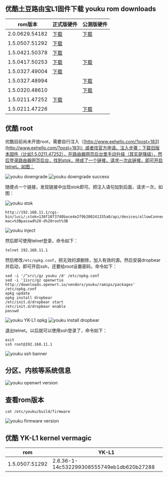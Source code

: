 ## 优酷土豆路由宝L1固件下载 youku rom downloads

rom版本 | 正式版硬件 | 公测版硬件
--------|--------|-------
2.0.0629.54182 | [下载](http://desktop.youku.com/openwrt/2.0.0629.54182/2/mtn/openwrt.bin) | [下载](http://desktop.youku.com/openwrt/2.0.0629.54182/1/mtn/openwrt.bin)
1.5.0507.51292 | [下载](http://desktop.youku.com/openwrt/1.5.0507.51292/2/mtn/openwrt.bin) |
1.5.0421.50378 | [下载](http://desktop.youku.com/openwrt/1.5.0421.50378/2/mtn/openwrt.bin) |
1.5.0417.50253 | [下载](http://desktop.youku.com/openwrt/1.5.0417.50253/2/mtn/openwrt.bin) | [下载](http://desktop.youku.com/openwrt/1.5.0417.50253/1/mtn/openwrt.bin)
1.5.0327.49004 | [下载](http://desktop.youku.com/openwrt/1.5.0327.49004/2/mtn/openwrt.bin) |
1.5.0327.48994 | | [下载](http://desktop.youku.com/openwrt/1.5.0327.48994/1/mtn/openwrt.bin)
1.5.0320.48610 | | [下载](http://desktop.youku.com/openwrt/1.5.0320.48610/1/mtn/openwrt.bin)
1.5.0211.47252 | [下载](http://desktop.youku.com/openwrt/1.5.0211.47252/2/mtn/openwrt.bin) |
1.5.0211.47226 | | [下载](http://desktop.youku.com/openwrt/1.5.0211.47226/1/mtn/openwrt.bin)

## 优酷 root

优酷目前尚未开放root，需要自行注入（[http://www.eehello.com/?post=183](http://www.eehello.com/?post=183)）或者找官方申请。注入步骤：下载旧版本固件（比如1.5.0211.47252），在路由器网页后台里手动升级（其实是降级），然后登录路由器网页后台，找到stok，拼成了一个链接，请求一次此链接，即可开启telnet。如图：

![youku downgrade](images/youku-downgrade.png)
![youku downgrade success](images/youku-downgrade-success.png)

随便点一个链接，发现链接中出现stok即可。把注入语句加到后面，请求一次，如图：


![youku stok](images/youku-stok.png)

```
http://192.168.11.1/cgi-bin/luci/;stok=138f1073740bace4e2f9b200241335a0/api/devices/allowConnect?mac=%3Bpasswd%20-d%20root%3B
```

![youku inject](images/youku-inject.png)

然后即可使用telnet登录，命令如下：

```
telnet 192.168.11.1
```

然后修改`/etc/opkg.conf`，把无效的源删除，加入有效的源。然后安装dropbear并启动，即可开启ssh，还要给root设置密码，命令如下：

```
sed -i '/^src\/gz youku /d' /etc/opkg.conf
sed -i '1isrc/gz openwrtio http://downloads.openwrt.io/vendors/youku/ramips/packages' /etc/opkg.conf
opkg update
opkg install dropbear
/etc/init.d/dropbear start
/etc/init.d/dropbear enable
passwd
```
![youku YK-L1 opkg](images/youku-opkg.png)
![youku install dropbear](images/youku-install-dropbear.png)

退出telnet。以后就可以使用ssh登录了，命令如下：

```
exit
ssh root@192.168.11.1
```
![youku ssh banner](images/ssh-youku-banner.png)

## 分区、内核等系统信息

![youku openwrt version](images/youku-openwrt-version.png)

## 查看rom版本

```
cat /etc/youku/build/firmware
```
![youku firmware version](images/youku-firmware-version.png)

## 优酷 YK-L1 kernel vermagic
rom            | YK-L1
---------------|------------------------------------------
1.5.0507.51292 | 2.6.36-1-14c532299308555749eb1db620b27288

<!-- 多说评论框 start -->
<div class="ds-thread" data-thread-key="docs-youku" data-title="优酷土豆路由宝" data-url="http://openwrt.io/docs/youku/"></div>
<!-- 多说评论框 end -->
